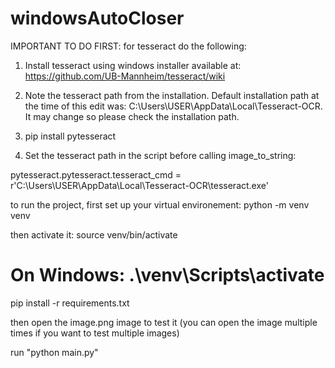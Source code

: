 # windowsAutoCloser
IMPORTANT TO DO FIRST:
for tesseract do the following: 
1. Install tesseract using windows installer available at: https://github.com/UB-Mannheim/tesseract/wiki

2. Note the tesseract path from the installation. Default installation path at the time of this edit was: C:\Users\USER\AppData\Local\Tesseract-OCR. It may change so please check the installation path.

3. pip install pytesseract

4. Set the tesseract path in the script before calling image_to_string:

pytesseract.pytesseract.tesseract_cmd = r'C:\Users\USER\AppData\Local\Tesseract-OCR\tesseract.exe'


to run the project, first set up your virtual environement:
python -m venv venv

then activate it:
source venv/bin/activate  
# On Windows: .\venv\Scripts\activate

pip install -r requirements.txt

then open the image.png image to test it (you can open the image multiple times if you want to test multiple images)

run "python main.py"


